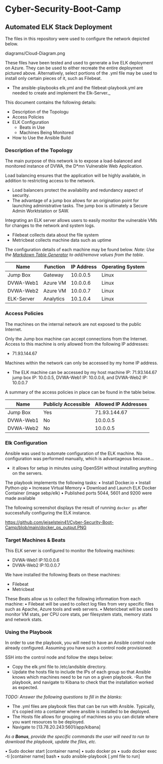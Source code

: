 # Cyber-Security-Boot-Camp
## Automated ELK Stack Deployment

The files in this repository were used to configure the network depicted below.

diagrams/Cloud-Diagram.png


These files have been tested and used to generate a live ELK deployment on Azure. They can be used to either recreate the entire deployment pictured above. Alternatively, select portions of the .yml file may be used to install only certain pieces of it, such as Filebeat.

  - The ansible-playbooks elk.yml and the filebeat-playbook.yml are needed to create and implement the Elk-Server._

This document contains the following details:
- Description of the Topologu
- Access Policies
- ELK Configuration
  - Beats in Use
  - Machines Being Monitored
- How to Use the Ansible Build


### Description of the Topology

The main purpose of this network is to expose a load-balanced and monitored instance of DVWA, the D*mn Vulnerable Web Application.

Load balancing ensures that the application will be highly available, in addition to restricting access to the network.
- Load balancers protect the availability and redundancy aspect of security.
- The advantage of a jump box allows for an origination point for launching administrative tasks. The jump box is ultimately a Secure Admin Worktstation or SAW. 

Integrating an ELK server allows users to easily monitor the vulnerable VMs for changes to the network and system logs.
- Filebeat collects data about the file system
- Metricbeat collects machine data such as uptime

The configuration details of each machine may be found below.
_Note: Use the [Markdown Table Generator](http://www.tablesgenerator.com/markdown_tables) to add/remove values from the table_.

| Name     | Function | IP Address | Operating System |
|----------|----------|------------|------------------|
| Jump Box | Gateway  | 10.0.0.5   | Linux            |
| DVWA-Web1| Azure VM | 10.0.0.6   | Linux            |
| DVWA-Web2| Azure VM | 10.0.0.7   | Linux            |
|ELK-Server| Analytics| 10.1.0.4   | Linux            |

### Access Policies

The machines on the internal network are not exposed to the public Internet. 

Only the Jump box machine can accept connections from the Internet. Access to this machine is only allowed from the following IP addresses:
- 71.93.144.67

Machines within the network can only be accessed by my home IP address.
- The ELK machine can be accessed by my host machine IP: 71.93.144.67 jump box IP: 10.0.0.5, DVWA-Web1 IP: 10.0.0.6, and DVWA-Web2 IP: 10.0.0.7

A summary of the access policies in place can be found in the table below.

| Name     | Publicly Accessible | Allowed IP Addresses |
|----------|---------------------|----------------------|
| Jump Box | Yes                 | 71.93.144.67         |
| DVWA-Web1| No                  | 10.0.0.5             |
| DVWA-Web2| No                  | 10.0.0.5             |

### Elk Configuration

Ansible was used to automate configuration of the ELK machine. No configuration was performed manually, which is advantageous because...
- it allows for setup in minutes using OpenSSH without installing anything on the servers.

The playbook implements the following tasks:
•	Install Docker.io
•	Install Python-pip
•	Increase Virtual Memory
•	Download and Launch ELK Docker Container (image sebp/elk)
•	Published ports 5044, 5601 and 9200 were made available

The following screenshot displays the result of running `docker ps` after successfully configuring the ELK instance.

https://github.com/jeiselstein41/Cyber-Security-Boot-Camp/blob/main/docker_ps_output.PNG

### Target Machines & Beats
This ELK server is configured to monitor the following machines:
- DVWA-Web1 IP:10.0.0.6
- DVWA-Web2 IP:10.0.0.7

We have installed the following Beats on these machines:
- Filebeat
- Metricbeat

These Beats allow us to collect the following information from each machine:
•	Filebeat will be used to collect log files from very specific files such as Apache, Azure tools and web servers.
•	Metericbeat will be used to monitor VM stats, per CPU core stats, per filesystem stats, memory stats and network stats.

### Using the Playbook
In order to use the playbook, you will need to have an Ansible control node already configured. Assuming you have such a control node provisioned: 

SSH into the control node and follow the steps below:
- Copy the elk.yml file to /etc/andsible directory.
- Update the hosts file to include the IPs of each group so that Ansible knows which machines need to be run on a given playbook.
-Run the playbook, and navigate to Kibana to check that the installation worked as expected.

_TODO: Answer the following questions to fill in the blanks:_
- The .yml files are playbook files that can be run with Ansible. Typically, it's copied into a container where ansible is installed to be deployed.
- The Hosts file allows for grouping of machines so you can dictate where you want resources to be deployed.
- Navigate to [13.78.20.243:5601/app/kibana]

_As a **Bonus**, provide the specific commands the user will need to run to download the playbook, update the files, etc._

•	Sudo docker start [container name]
•	sudo docker ps
•	sudo docker exec -ti [container name] bash
•	sudo ansible-playbook [.yml file to run]

